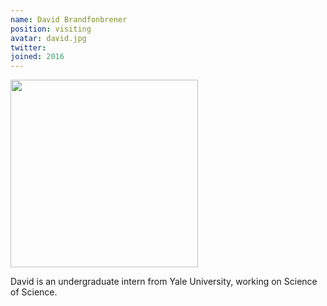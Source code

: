 ```yaml
---
name: David Brandfonbrener
position: visiting
avatar: david.jpg
twitter:
joined: 2016
---
```


<img width="300" src="{{site.baseurl}}/images/people/{{page.avatar}}" data-action="zoom">

David is an undergraduate intern from Yale University, working on Science of Science.
